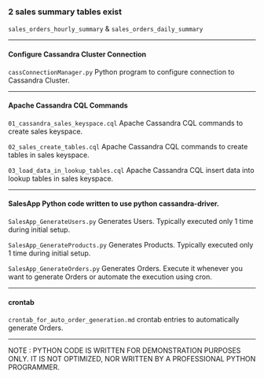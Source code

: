 ### 2 sales summary tables exist

`sales_orders_hourly_summary` &  `sales_orders_daily_summary`













---

#### Configure Cassandra Cluster Connection

`cassConnectionManager.py` Python program to configure connection to Cassandra Cluster.

---

#### Apache Cassandra CQL Commands

`01_cassandra_sales_keyspace.cql` Apache Cassandra CQL commands to create sales keyspace.

`02_sales_create_tables.cql` Apache Cassandra CQL commands to create tables in sales keyspace.

`03_load_data_in_lookup_tables.cql` Apache Cassandra CQL insert data into lookup tables in sales keyspace.

---

#### SalesApp Python code written to use python cassandra-driver.

`SalesApp_GenerateUsers.py` Generates Users. Typically executed only 1 time during initial setup.

`SalesApp_GenerateProducts.py` Generates Products. Typically executed only 1 time during initial setup.

`SalesApp_GenerateOrders.py` Generates Orders. Execute it whenever you want to generate Orders or automate the execution using cron.

---

#### crontab

`crontab_for_auto_order_generation.md` crontab entries to automatically generate Orders.

---

NOTE : PYTHON CODE IS WRITTEN FOR DEMONSTRATION PURPOSES ONLY. IT IS NOT OPTIMIZED, NOR WRITTEN BY A PROFESSIONAL PYTHON PROGRAMMER.

